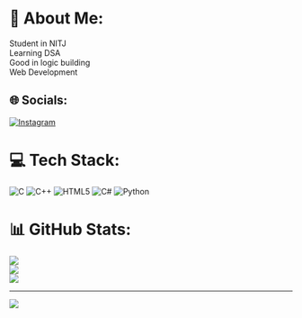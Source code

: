 # 💫 About Me:
Student in NITJ<br>Learning DSA <br>Good in logic building<br>Web Development


## 🌐 Socials:
[![Instagram](https://img.shields.io/badge/Instagram-%23E4405F.svg?logo=Instagram&logoColor=white)](https://instagram.com/_sumit__2007) 

# 💻 Tech Stack:
![C](https://img.shields.io/badge/c-%2300599C.svg?style=for-the-badge&logo=c&logoColor=white) ![C++](https://img.shields.io/badge/c++-%2300599C.svg?style=for-the-badge&logo=c%2B%2B&logoColor=white) ![HTML5](https://img.shields.io/badge/html5-%23E34F26.svg?style=for-the-badge&logo=html5&logoColor=white) ![C#](https://img.shields.io/badge/c%23-%23239120.svg?style=for-the-badge&logo=csharp&logoColor=white) ![Python](https://img.shields.io/badge/python-3670A0?style=for-the-badge&logo=python&logoColor=ffdd54)
# 📊 GitHub Stats:
![](https://github-readme-stats.vercel.app/api?username=sumitopie122&theme=dark&hide_border=false&include_all_commits=false&count_private=false)<br/>
![](https://github-readme-streak-stats.herokuapp.com/?user=sumitopie122&theme=dark&hide_border=false)<br/>
![](https://github-readme-stats.vercel.app/api/top-langs/?username=sumitopie122&theme=dark&hide_border=false&include_all_commits=false&count_private=false&layout=compact)

---
[![](https://visitcount.itsvg.in/api?id=sumitopie122&icon=0&color=0)](https://visitcount.itsvg.in)

<!-- Proudly created with GPRM ( https://gprm.itsvg.in ) -->
